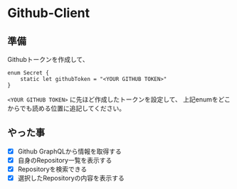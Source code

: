 # Github-Client

## 準備
Githubトークンを作成して、

```
enum Secret {
    static let githubToken = "<YOUR GITHUB TOKEN>"
}
```
`<YOUR GITHUB TOKEN>` に先ほど作成したトークンを設定して、
上記enumをどこからでも読める位置に追記してください。

## やった事

- [x] Github GraphQLから情報を取得する
- [x] 自身のRepository一覧を表示する
- [x] Repositoryを検索できる
- [x] 選択したRepositoryの内容を表示する
